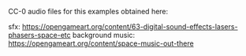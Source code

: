 CC-0 audio files for this examples obtained here:

sfx: https://opengameart.org/content/63-digital-sound-effects-lasers-phasers-space-etc
background music: https://opengameart.org/content/space-music-out-there